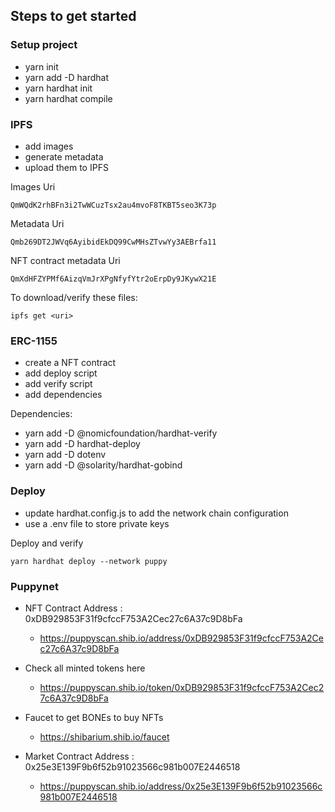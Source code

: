 ## Steps to get started

### Setup project

- yarn init
- yarn add -D hardhat
- yarn hardhat init
- yarn hardhat compile

### IPFS

- add images
- generate metadata
- upload them to IPFS

Images Uri

```
QmWQdK2rhBFn3i2TwWCuzTsx2au4mvoF8TKBT5seo3K73p
```

Metadata Uri

```
Qmb269DT2JWVq6AyibidEkDQ99CwMHsZTvwYy3AEBrfa11
```

NFT contract metadata Uri

```
QmXdHFZYPMf6AizqVmJrXPgNfyfYtr2oErpDy9JKywX21E
```

To download/verify these files:

```
ipfs get <uri>
```

### ERC-1155

- create a NFT contract
- add deploy script
- add verify script
- add dependencies

Dependencies:

- yarn add -D @nomicfoundation/hardhat-verify
- yarn add -D hardhat-deploy
- yarn add -D dotenv
- yarn add -D @solarity/hardhat-gobind

### Deploy

- update hardhat.config.js to add the network chain configuration
- use a .env file to store private keys

Deploy and verify

```
yarn hardhat deploy --network puppy
```

### Puppynet

- NFT Contract Address : 0xDB929853F31f9cfccF753A2Cec27c6A37c9D8bFa

  - https://puppyscan.shib.io/address/0xDB929853F31f9cfccF753A2Cec27c6A37c9D8bFa

- Check all minted tokens here

  - https://puppyscan.shib.io/token/0xDB929853F31f9cfccF753A2Cec27c6A37c9D8bFa

- Faucet to get BONEs to buy NFTs

  - https://shibarium.shib.io/faucet

- Market Contract Address : 0x25e3E139F9b6f52b91023566c981b007E2446518

  - https://puppyscan.shib.io/address/0x25e3E139F9b6f52b91023566c981b007E2446518
